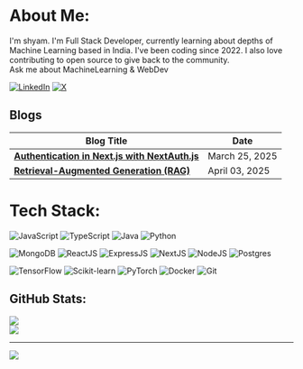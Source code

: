 #  About Me:
I'm shyam. I'm Full Stack Developer, currently learning about depths of Machine Learning based in India. I've been coding since 2022. I also love contributing to open source to give back to the community.<br>Ask me about MachineLearning & WebDev

[![LinkedIn](https://img.shields.io/badge/LinkedIn-%230077B5.svg?logo=linkedin&logoColor=white)](https://www.linkedin.com/in/shyam-kadiwar-6bb865249/) [![X](https://img.shields.io/badge/X-black.svg?logo=X&logoColor=white)](https://x.com/KadiwarShyam) 

## Blogs

| Blog Title                                                                                                      | Date              |
|-----------------------------------------------------------------------------------------------------------------|-------------------|
| [**Authentication in Next.js with NextAuth.js**](https://medium.com/@shyamkadiwar17/authentication-in-next-js-with-nextauth-js-1871fbcd47d3)                             | March 25, 2025    |
| [**Retrieval-Augmented Generation (RAG)**](https://medium.com/@shyamkadiwar17/retrieval-augmented-generation-rag-02251fda6075)                             | April 03, 2025    |


# Tech Stack:

![JavaScript](https://img.shields.io/badge/javascript-%23323330.svg?style=for-the-badge&logo=javascript&logoColor=%23F7DF1E) ![TypeScript](https://img.shields.io/badge/typescript-%23007ACC.svg?style=for-the-badge&logo=typescript&logoColor=white) ![Java](https://img.shields.io/badge/java-%23ED8B00.svg?style=for-the-badge&logo=openjdk&logoColor=white) ![Python](https://img.shields.io/badge/python-3670A0?style=for-the-badge&logo=python&logoColor=ffdd54)


![MongoDB](https://img.shields.io/badge/MongoDB-%234ea94b.svg?style=for-the-badge&logo=mongodb&logoColor=white) ![ReactJS](https://img.shields.io/badge/react-%2320232a.svg?style=for-the-badge&logo=react&logoColor=%2361DAFB) ![ExpressJS](https://img.shields.io/badge/express.js-%23404d59.svg?style=for-the-badge&logo=express&logoColor=%2361DAFB) ![NextJS](https://img.shields.io/badge/Next-black?style=for-the-badge&logo=next.js&logoColor=white) ![NodeJS](https://img.shields.io/badge/node.js-6DA55F?style=for-the-badge&logo=node.js&logoColor=white) ![Postgres](https://img.shields.io/badge/postgres-%23316192.svg?style=for-the-badge&logo=postgresql&logoColor=white)

![TensorFlow](https://img.shields.io/badge/tensorflow-%23FF6F00.svg?style=for-the-badge&logo=tensorflow&logoColor=white) ![Scikit-learn](https://img.shields.io/badge/scikit--learn-%23F7931E.svg?style=for-the-badge&logo=scikit-learn&logoColor=white) ![PyTorch](https://img.shields.io/badge/PyTorch-%23EE4C2C.svg?style=for-the-badge&logo=PyTorch&logoColor=white) ![Docker](https://img.shields.io/badge/docker-%230db7ed.svg?style=for-the-badge&logo=docker&logoColor=white) ![Git](https://img.shields.io/badge/git-%23F05033.svg?style=for-the-badge&logo=git&logoColor=white)

## GitHub Stats:
![](https://github-readme-streak-stats.herokuapp.com?user=ShyamKadiwar&theme=dark)<br/>
![](https://github-readme-stats.vercel.app/api/top-langs/?username=ShyamKadiwar&theme=dark&hide_border=false&include_all_commits=true&count_private=true&layout=compact)

---
![](https://visitcount.itsvg.in/api?id=ShyamKadiwar&label=Profile%20Views&pretty=false)
